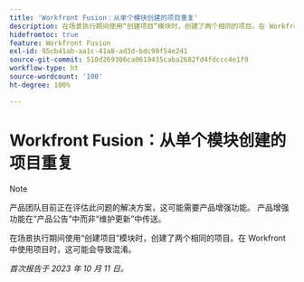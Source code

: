 ```yaml
---
title: 'Workfront Fusion：从单个模块创建的项目重复'
description: 在场景执行期间使用“创建项目”模块时，创建了两个相同的项目。在 Workfront 中使用项目时，这可能会导致混淆。
hidefromtoc: true
feature: Workfront Fusion
exl-id: 95cb41ab-aa1c-41a8-ad3d-bdc99f54e241
source-git-commit: 510d269306ca0619435caba2682fd4fdccc4e1f9
workflow-type: ht
source-wordcount: '100'
ht-degree: 100%

---
```


# Workfront Fusion：从单个模块创建的项目重复

<!--Fusion, WF TOCs-->

>[!NOTE]
>
>产品团队目前正在评估此问题的解决方案，这可能需要产品增强功能。 产品增强功能在“产品公告”中而非“维护更新”中传送。

在场景执行期间使用“创建项目”模块时，创建了两个相同的项目。在 Workfront 中使用项目时，这可能会导致混淆。

_首次报告于 2023 年 10 月 11 日。_
